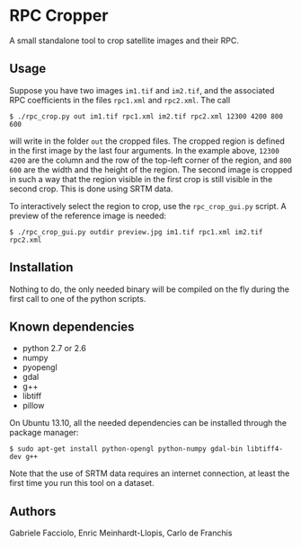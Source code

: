 # RPC Cropper

A small standalone tool to crop satellite images and their RPC.

## Usage
Suppose you have two images `im1.tif` and `im2.tif`, and the associated RPC
coefficients in the files `rpc1.xml` and `rpc2.xml`. The call

    $ ./rpc_crop.py out im1.tif rpc1.xml im2.tif rpc2.xml 12300 4200 800 600

will write in the folder `out` the cropped files. The cropped region is defined
in the first image by the last four arguments. In the example above, `12300
4200` are the column and the row of the top-left corner of the region, and `800
600` are the width and the height of the region. The second image is cropped in
such a way that the region visible in the first crop is still visible in the
second crop. This is done using SRTM data.

To interactively select the region to crop, use the `rpc_crop_gui.py`
script. A preview of the reference image is needed:

    $ ./rpc_crop_gui.py outdir preview.jpg im1.tif rpc1.xml im2.tif rpc2.xml


## Installation
Nothing to do, the only needed binary will be compiled on the fly during the first
call to one of the python scripts.

## Known dependencies
* python 2.7 or 2.6
* numpy
* pyopengl
* gdal
* g++
* libtiff
* pillow

On Ubuntu 13.10, all the needed dependencies can be installed through the
package manager:

    $ sudo apt-get install python-opengl python-numpy gdal-bin libtiff4-dev g++

Note that the use of SRTM data requires an internet connection, at least the
first time you run this tool on a dataset.


## Authors
Gabriele Facciolo, Enric Meinhardt-Llopis, Carlo de Franchis
